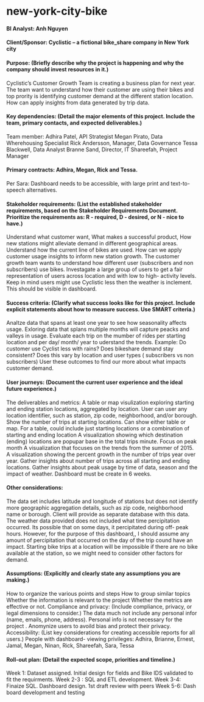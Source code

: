 # new-york-city-bike
#### BI Analyst:  Anh Nguyen

#### Client/Sponsor: Cyclistic – a fictional bike_share company in New York city

#### Purpose: (Briefly describe why the project is happening and why the company should invest resources in it.)
Cyclistic’s Customer Growth Team is creating a business plan for next year.
The team want to understand how their customer are using their bikes and top prority is identifying customer demand at the different station location.
How can apply insights from data generated by trip data.

#### Key dependencies: (Detail the major elements of this project. Include the team, primary contacts, and expected deliverables.)

Team member: 
Adhira Patel, API Strategist
Megan Pirato, Data Wherehousing Specialist
Rick Andersson, Manager, Data Governance
Tessa Blackwell, Data Analyst
Branne Sand, Director, IT
Shareefah, Project Manager

#### Primary contracts: Adhira, Megan, Rick and Tessa.

Per Sara: Dashboard needs to be accessible, with large print and text-to-speech alternatives.

#### Stakeholder requirements: (List the established stakeholder requirements, based on the Stakeholder Requirements Document. Prioritize the requirements as: R - required, D - desired, or N - nice to have.)
Understand what customer want, What makes a successful product, How new stations might alleviate demand in different geographical areas.
Understand how the current line of bikes are used.
How can we apply customer usage insights to inform new station growth.
The customer growth team wants to understand how different user (subscribers and non subscribers) use bikes.
Investagate a large group of users to get a fair representation of users across location and with low to high- activity levels.
Keep in mind users might use Cyclistic less then the weather is inclement. This should be visible in dashboard.

#### Success criteria: (Clarify what success looks like for this project. Include explicit statements about how to measure success. Use SMART criteria.) 
Analtze data that spans at least one year to see how seasonality affects usage.
Exloring data that splans multiple months will capture peacks and valleys in usage.
Evaluate each trip on the mumber of rides per starting location and per day/ month/ year to uderstand the trends.
Example:
Do customer use Cyclist less with rains?
Does bikeshare demand stay consistent?
Does this vary by location and user types ( subscribers vs non subscribers)
User these outcomes to find our more about what impacts customer demand.

#### User journeys: (Document the current user experience and the ideal future experience.)
The deliverables and metrics:
A table or map visulization exploring starting and ending station locations, aggregated by location.
User can user any location identifier, such as station, zip code, neighborhood, and/or borough.
Show the number of trips at starting locations.
	Can show either table or map. For a table, could include just starting locations or a combination of starting and ending location
A visualization showing which destination (ending) locations are popupar base in the total trips minute.
	Focus on peak month
A visualization that focuses on the trends from the summer of 2015.
A visualization showing the percent growth in the number of trips year over year.
Gather insights about number of trips across all starting and ending locations.
Gather insights about peak usage by time of data, season and the impact of weather.
Dashboard must be create in 6 weeks.

#### Other considerations:
The data set includes latitude and longitude of stations but does not identify more geographic aggregation details, such as zip code, neighborhood name or borough. Client will provide as separate database with this data.
The weather data provided does not included what time percipitation occurred. Its possible that on some days, it percipitated during off- peak hours. However, for the purpose of this dashboard,, I should assume any amount of percipitation that occurred on the day of the trip cound have an impact. 
Starting bike trips at a location will be impossible if there are no bike available at the station, so we might need to consider other factors for demand. 

#### Assumptions: (Explicitly and clearly state any assumptions you are making.)
How to organize the various points and steps
How to group similar topics
Whether the information is relevant to the project
Whether the metrics are effective or not.
Compliance and privacy: (Include compliance, privacy, or legal dimensions to consider.)
The data much not include any personal infor (name, emails, phone, address). Personal info is not necessary for the project .
Anomynize users to avoild bias and protect their privacy.
Accessibility: (List key considerations for creating accessible reports for all users.)
People with dashboard- viewing privileges:
Adhira, Brianne, Ernest, Jamal, Megan, Ninan, Rick, Shareefah, Sara, Tessa

#### Roll-out plan: (Detail the expected scope, priorities and timeline.)
Week 1: Dataset assigned. Initial design for fields and Bike IDS validated to fit the requirments.
Week 2-3 : SQL and ETL development.
Week 3-4: Finaize SQL. Dashboard design. 1st draft review with peers
Week 5-6: Dash board development and testing




